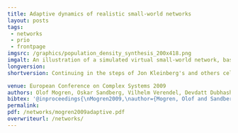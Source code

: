 ```yaml
---
title: Adaptive dynamics of realistic small-world networks
layout: posts
tags:
 - networks
 - prio
 - frontpage
imgsrc: /graphics/population_density_synthesis_200x418.png
imgalt: An illustration of a simulated virtual small-world network, based on population density information from census data.
longversion:
shortversion: Continuing in the steps of Jon Kleinberg's and others celebrated work on decentralized search in small-world networks, we conduct an experimental analysis of a dynamic algorithm that produces small-world networks. We find that the algorithm adapts robustly to a wide variety of situations in realistic geographic networks with synthetic test data and with real world data, even when vertices are uneven and non-homogeneously distributed.

venue: European Conference on Complex Systems 2009
authors: Olof Mogren, Oskar Sandberg, Vilhelm Verendel, Devdatt Dubhashi
bibtex: '@inproceedings{\nMogren2009,\nauthor={Mogren, Olof and Sandberg, Oskar and Verendel, Vilhelm and Dubhashi, Devdatt},\ntitle={Adaptive Dynamics of Realistic Small-World Networks},\nbooktitle={European Conference on Complex Systems 2009},\npages={12},\nabstract={Continuing in the steps of Jon Kleinberg’s and others celebrated work on decentralized search, we conduct an experimental analysis of destination sam- pling, a dynamic algorithm that produces small-world networks. We find that the algorithm adapts robustly to a wide variety of situations in realistic geographic net- works with synthetic test data and with real world data, even when vertices are unevenly and non-homogeneously distributed. We investigate the same algorithm in the case where some vertices are more popular destinations for searches than others, for example obeying power-laws. We find that the algorithm adapts and adjusts the networks ac- cording to the distributions, leading to improved per- formance. The ability of the dynamic process to adapt and create small worlds in such diverse settings suggests a possible mechanism by which such networks appear in nature.},\nyear={2009},\nkeywords={social networks, dynamics, algorithms, adaptive search},\n}\n'
permalink:
pdf: /networks/mogren2009adaptive.pdf
overwriteurl: /networks/
---
```


